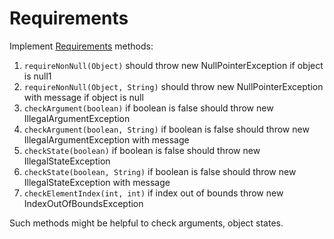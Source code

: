 # Requirements

Implement [Requirements](src/main/java/com/epam/rd/autotasks/requirements/Requirements.java) methods: 
1. `requireNonNull(Object)` should throw new NullPointerException if object is null1
1. `requireNonNull(Object, String)` should throw new NullPointerException with message if object is null
1. `checkArgument(boolean)` if boolean is false should throw new IllegalArgumentException 
1. `checkArgument(boolean, String)` if boolean is false should throw new IllegalArgumentException with message 
1. `checkState(boolean)` if boolean is false should throw new IllegalStateException 
1. `checkState(boolean, String)` if boolean is false should throw new IllegalStateException with message 
1. `checkElementIndex(int, int)` if index out of bounds throw new IndexOutOfBoundsException

Such methods might be helpful to check arguments, object states. 